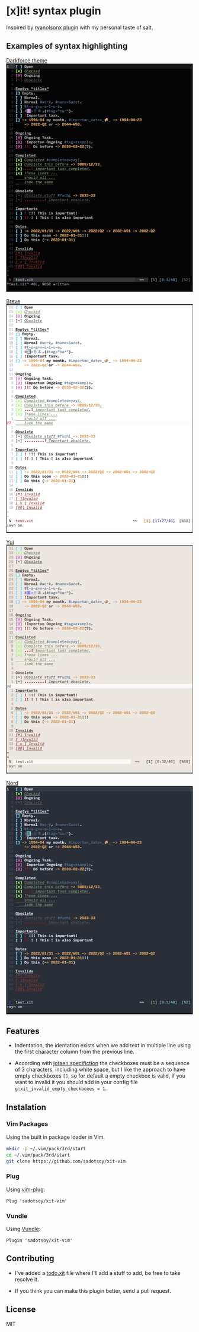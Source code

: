 # [x]it! syntax plugin

Inspired by [ryanolsonx plugin](https://github.com/ryanolsonx/vim-xit) with my personal taste of salt.

## Examples of syntax highlighting

[Darkforce theme](https://github.com/sadotsoy/darkforce-vim)
![Darkforce](./images/darkforce.png)

[Breve](https://github.com/AlessandroYorba/Breve)
![Breve](./images/breve.png)

[Yui](https://github.com/cideM/yui)
![Yui](./images/yui.png)

[Nord](https://github.com/arcticicestudio/nord-vim)
![Nord](./images/nord.png)

## Features

- Indentation, the identation exists when we add text in multiple line using the first character column from the previous line.

- According with [jotaen specifiction](https://github.com/jotaen/xit/blob/main/Specification.md#checkbox) the checkboxes must be a sequence of 3 characters, including white space, but I like the approach to have empty checkboxes `[]`, so for default a empty checkbox is valid, if you want to invalid it you should add in your config file `g:xit_invalid_empty_checkboxes = 1`.

## Instalation

### Vim Packages

Using the built in package loader in Vim.

```bash
mkdir -p ~/.vim/pack/3rd/start
cd ~/.vim/pack/3rd/start
git clone https://github.com/sadotsoy/xit-vim
```

### Plug

Using [vim-plug](https://github.com/junegunn/vim-plug):

```viml
Plug 'sadotsoy/xit-vim'
```

### Vundle

Using [Vundle](https://github.com/VundleVim/Vundle.vim):

```viml
Plugin 'sadotsoy/xit-vim'
```

## Contributing

- I've added a [todo.xit](./todo.xit) file where I'll add a stuff to add, be free to take resolve it.

- If you think you can make this plugin better, send a pull request.

## License

MIT
